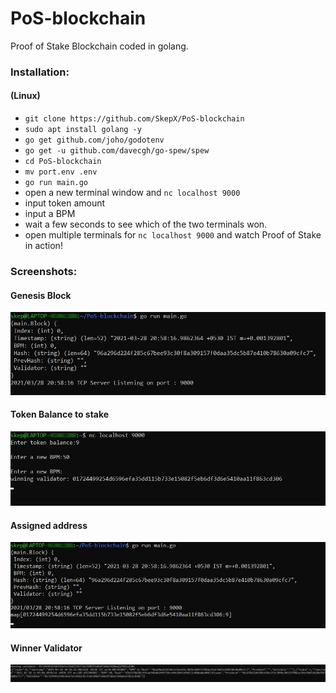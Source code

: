 # PoS-blockchain
Proof of Stake Blockchain coded in golang.

### Installation:

####    (Linux)
- `git clone https://github.com/SkepX/PoS-blockchain`
- `sudo apt install golang -y`
- `go get github.com/joho/godotenv`
- `go get -u github.com/davecgh/go-spew/spew`
- `cd PoS-blockchain`
- `mv port.env .env`
- `go run main.go`
- open a new terminal window and `nc localhost 9000`
- input token amount
- input a BPM 
- wait a few seconds to see which of the two terminals won.
- open multiple terminals for `nc localhost 9000` and watch Proof of Stake in action!

### Screenshots:

#### Genesis Block
![screen](https://raw.githubusercontent.com/SkepX/PoS-blockchain/main/images/image_3.jpg)

#### Token Balance to stake
![screen](https://raw.githubusercontent.com/SkepX/PoS-blockchain/main/images/image_2.jpg)

#### Assigned address
![screen](https://raw.githubusercontent.com/SkepX/PoS-blockchain/main/images/image_1.jpg)

#### Winner Validator
![screen](https://raw.githubusercontent.com/SkepX/PoS-blockchain/main/images/image_4.jpg)


